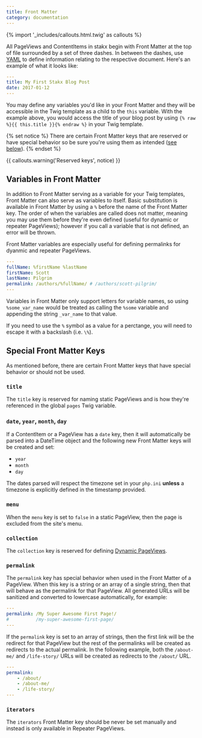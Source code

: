 ```yaml
---
title: Front Matter
category: documentation
---
```


{% import '_includes/callouts.html.twig' as callouts %}

All PageViews and ContentItems in stakx begin with Front Matter at the top of file surrounded by a set of three dashes. In between the dashes, use [YAML](http://yaml.org/) to define information relating to the respective document. Here's an example of what it looks like:

```yaml
---
title: My First Stakx Blog Post
date: 2017-01-12
---
```

You may define any variables you'd like in your Front Matter and they will be accessible in the Twig template as a child to the `this` variable. With the example above, you would access the title of your blog post by using `{% raw %}{{ this.title }}{% endraw %}` in your Twig template.

{% set notice %}
There are certain Front Matter keys that are reserved or have special behavior so be sure you're using them as intended ([see below](#special-front-matter-keys)).
{% endset %}

{{ callouts.warning('Reserved keys', notice) }}

## Variables in Front Matter

In addition to Front Matter serving as a variable for your Twig templates, Front Matter can also serve as variables to itself. Basic substitution is available in Front Matter by using a `%` before the name of the Front Matter key. The order of when the variables are called does not matter, meaning you may use them before they're even defined (useful for dynamic or repeater PageViews); however if you call a variable that is not defined, an error will be thrown.

Front Matter variables are especially useful for defining permalinks for dyanmic and repeater PageViews.

```yaml
---
fullName: %firstName %lastName
firstName: Scott
lastName: Pilgrim
permalink: /authors/%fullName/ # /authors/scott-pilgrim/
---
```

Variables in Front Matter only support letters for variable names, so using `%some_var_name` would be treated as calling the `%some` variable and appending the string `_var_name` to that value.

If you need to use the `%` symbol as a value for a perctange, you will need to escape it with a backslash (i.e. `\%`).

##  Special Front Matter Keys

As mentioned before, there are certain Front Matter keys that have special behavior or should not be used.

### `title`

The `title` key is reserved for naming static PageViews and is how they're referenced in the global `pages` Twig variable.

### `date`, `year`, `month`, `day`

If a ContentItem or a PageView has a `date` key, then it will automatically be parsed into a DateTime object and the following new Front Matter keys will be created and set:

- `year`
- `month`
- `day`

The dates parsed will respect the timezone set in your `php.ini` **unless** a timezone is explicitly defined in the timestamp provided.

### `menu`

When the `menu` key is set to `false` in a static PageView, then the page is excluded from the site's menu.

### `collection`

The `collection` key is reserved for defining [Dynamic PageViews](#).

### `permalink`

The `permalink` key has special behavior when used in the Front Matter of a PageView. When this key is a string or an array of a single string, then that will behave as the permalink for that PageView. All generated URLs will be sanitized and converted to lowercase automatically, for example:

```yaml
---
permalink: /My Super Awesome First Page!/
#          /my-super-awesome-first-page/
---
```

If the `permalink` key is set to an array of strings, then the first link will be the redirect for that PageView but the rest of the permalinks will be created as redirects to the actual permalink. In the following example, both the `/about-me/` and `/life-story/` URLs will be created as redirects to the `/about/` URL.

```yaml
---
permalink:
    - /about/
    - /about-me/
    - /life-story/
---
```

### `iterators`

The `iterators` Front Matter key should be never be set manually and instead is only available in Repeater PageViews.
